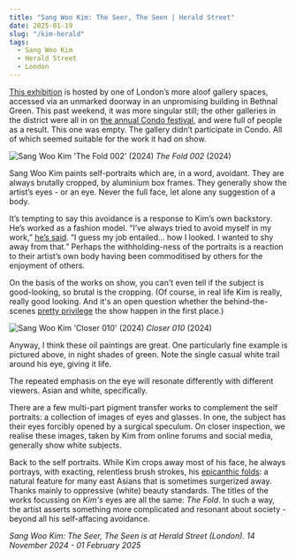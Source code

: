 ```yaml
---
title: "Sang Woo Kim: The Seer, The Seen | Herald Street"
date: 2025-01-19
slug: "/kim-herald"
tags:
  - Sang Woo Kim
  - Herald Street
  - London
---
```


[This exhibition](https://www.heraldst.com/sang-woo-kim-2024) is hosted by one of London’s more aloof gallery spaces, accessed via an unmarked doorway in an unpromising building in Bethnal Green. This past weekend, it was more singular still; the other galleries in the district were all in on [the annual Condo festival](https://www.condocomplex.org/london/), and were full of people as a result. This one was empty. The gallery didn’t participate in Condo. All of which seemed suitable for the work it had on show.

![Sang Woo Kim 'The Fold 002' (2024)](/kim-herald-1.jpg)
_The Fold 002_ (2024)

Sang Woo Kim paints self-portraits which are, in a word, avoidant. They are always brutally cropped, by aluminium box frames. They generally show the artist’s eyes - or an eye. Never the full face, let alone any suggestion of a body.

It’s tempting to say this avoidance is a response to Kim’s own backstory. He’s worked as a fashion model. “I’ve always tried to avoid myself in my work,” [he’s said](https://www.youtube.com/watch?v=pq29BBRvTaM). “I guess my job entailed… how I looked. I wanted to shy away from that.” Perhaps the withholding-ness of the portraits is a reaction to their artist’s own body having been commoditised by others for the enjoyment of others.

On the basis of the works on show, you can't even tell if the subject is good-looking, so brutal is the cropping. (Of course, in real life Kim is really, really good looking. And it's an open question whether the behind-the-scenes [pretty privilege](https://artangled.com/posts/boty-gazelli/) the show happen in the first place.)

![Sang Woo Kim 'Closer 010' (2024)](/kim-herald-2.jpg)
_Closer 010_ (2024)

Anyway, I think these oil paintings are great. One particularly fine example is pictured above, in night shades of green. Note the single casual white trail around his eye, giving it life.

The repeated emphasis on the eye will resonate differently with different viewers. Asian and white, specifically.

There are a few multi-part pigment transfer works to complement the self portraits: a collection of images of eyes and glasses. In one, the subject has their eyes forcibly opened by a surgical speculum. On closer inspection, we realise these images, taken by Kim from online forums and social media, generally show white subjects.

Back to the self portraits. While Kim crops away most of his face, he always portrays, with exacting, relentless brush strokes, his [epicanthic folds](https://en.wikipedia.org/wiki/Epicanthic_fold): a natural feature for many east Asians that is sometimes surgerized away. Thanks mainly to oppressive (white) beauty standards. The titles of the works focussing on _Kim's_ eyes are all the same: _The Fold_. In such a way, the artist asserts something more complicated and resonant about society - beyond all his self-affacing avoidance.

_Sang Woo Kim: The Seer, The Seen is at Herald Street (London). 14 November 2024 - 01 February 2025_
